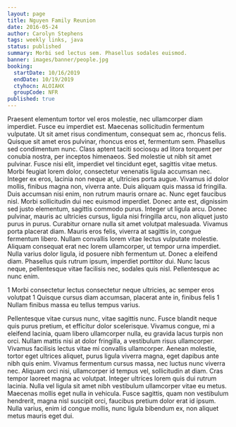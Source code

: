 ```yaml
---
layout: page
title: Nguyen Family Reunion
date: 2016-05-24
author: Carolyn Stephens
tags: weekly links, java
status: published
summary: Morbi sed lectus sem. Phasellus sodales euismod.
banner: images/banner/people.jpg
booking:
  startDate: 10/16/2019
  endDate: 10/19/2019
  ctyhocn: ALOIAHX
  groupCode: NFR
published: true
---
```

Praesent elementum tortor vel eros molestie, nec ullamcorper diam imperdiet. Fusce eu imperdiet est. Maecenas sollicitudin fermentum vulputate. Ut sit amet risus condimentum, consequat sem ac, rhoncus felis. Quisque sit amet eros pulvinar, rhoncus eros et, fermentum sem. Phasellus sed condimentum nunc. Class aptent taciti sociosqu ad litora torquent per conubia nostra, per inceptos himenaeos. Sed molestie ut nibh sit amet pulvinar. Fusce nisi elit, imperdiet vel tincidunt eget, sagittis vitae metus. Morbi feugiat lorem dolor, consectetur venenatis ligula accumsan nec. Integer ex eros, lacinia non neque at, ultricies porta augue. Vivamus id dolor mollis, finibus magna non, viverra ante. Duis aliquam quis massa id fringilla. Duis accumsan nisi enim, non rutrum mauris ornare ac. Nunc eget faucibus nisl. Morbi sollicitudin dui nec euismod imperdiet.
Donec ante est, dignissim sed justo elementum, sagittis commodo purus. Integer ut ligula arcu. Donec pulvinar, mauris ac ultricies cursus, ligula nisi fringilla arcu, non aliquet justo purus in purus. Curabitur ornare nulla sit amet volutpat malesuada. Vivamus porta placerat diam. Mauris eros felis, viverra at sagittis in, congue fermentum libero. Nullam convallis lorem vitae lectus vulputate molestie. Aliquam consequat erat nec lorem ullamcorper, ut tempor urna imperdiet. Nulla varius dolor ligula, id posuere nibh fermentum ut. Donec a eleifend diam. Phasellus quis rutrum ipsum, imperdiet porttitor dui. Nunc lacus neque, pellentesque vitae facilisis nec, sodales quis nisl. Pellentesque ac nunc enim.

1 Morbi consectetur lectus consectetur neque ultricies, ac semper eros volutpat
1 Quisque cursus diam accumsan, placerat ante in, finibus felis
1 Nullam finibus massa eu tellus tempus varius.

Pellentesque vitae cursus nunc, vitae sagittis nunc. Fusce blandit neque quis purus pretium, et efficitur dolor scelerisque. Vivamus congue, mi a eleifend lacinia, quam libero ullamcorper nulla, eu gravida lacus turpis non orci. Nullam mattis nisi at dolor fringilla, a vestibulum risus ullamcorper. Vivamus facilisis lectus vitae mi convallis ullamcorper. Aenean molestie, tortor eget ultrices aliquet, purus ligula viverra magna, eget dapibus ante nibh quis enim. Vivamus fermentum cursus massa, nec luctus nunc viverra nec. Aliquam orci nisi, ullamcorper id tempus vel, sollicitudin at diam. Cras tempor laoreet magna ac volutpat. Integer ultrices lorem quis dui rutrum lacinia. Nulla vel ligula sit amet nibh vestibulum ullamcorper vitae eu metus. Maecenas mollis eget nulla in vehicula. Fusce sagittis, quam non vestibulum hendrerit, magna nisl suscipit orci, faucibus pretium dolor erat id ipsum. Nulla varius, enim id congue mollis, nunc ligula bibendum ex, non aliquet metus mauris eget dui.
